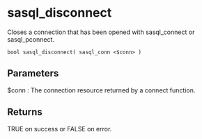 <!-- loio3bdf1cd16c5f1014ac1bd24dc5d06728 -->

# sasql\_disconnect

Closes a connection that has been opened with sasql\_connect or sasql\_pconnect.



```
bool sasql_disconnect( sasql_conn <$conn> )
```



## Parameters

$conn
:   The connection resource returned by a connect function.



## Returns

TRUE on success or FALSE on error.

